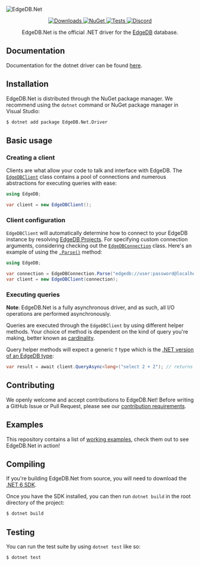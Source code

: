 ![EdgeDB.Net](https://raw.githubusercontent.com/quinchs/EdgeDB.Net/dev/branding/Banner.png)

<p align="center">
  <a href="https://www.nuget.org/packages/EdgeDB.Net.Driver/">
    <img src="https://img.shields.io/nuget/dt/EdgeDB.Net.Driver" alt="Downloads">
  </a>
  <a href="https://www.nuget.org/packages/EdgeDB.Net.Driver/">
    <img src="https://img.shields.io/nuget/vpre/EdgeDB.Net.Driver.svg?maxAge=2592000?style=plastic" alt="NuGet">
  </a>
  <a href="https://github.com/edgedb/edgedb-net/actions/workflows/tests.yml">
    <img src="https://github.com/edgedb/edgedb-net/actions/workflows/tests.yml/badge.svg?branch=dev" alt="Tests">
  </a>
  <a href="https://discord.gg/tM4EpAaeSq">
    <img src="https://discord.com/api/guilds/841451783728529451/widget.png" alt="Discord">
  </a>
  
  <p align="center">
    EdgeDB.Net is the official .NET driver for the <a href="https://edgedb.com">EdgeDB</a> database.
  </p>
</p>

## Documentation

Documentation for the dotnet driver can be found [here](https://www.edgedb.com/docs/clients/dotnet).

## Installation

EdgeDB.Net is distributed through the NuGet package manager.
We recommend using the `dotnet` command or NuGet package manager in Visual
Studio:

```bash
$ dotnet add package EdgeDB.Net.Driver
```

## Basic usage

### Creating a client

Clients are what allow your code to talk and interface with EdgeDB. The
[`EdgeDBClient`](https://www.edgedb.com/docs/clients/dotnet/api#EdgeDB.EdgeDBClient)
class contains a pool of connections and numerous abstractions for executing
queries with ease:

```cs
using EdgeDB;

var client = new EdgeDBClient();
```

### Client configuration

`EdgeDBClient` will automatically determine how to connect to your EdgeDB
instance by resolving [EdgeDB Projects](https://www.edgedb.com/docs/intro/projects).
For specifying custom connection arguments, considering checking out the
[`EdgeDBConnection`](https://www.edgedb.com/docs/clients/dotnet/connection_parameters#EdgeDBConnection)
class. Here's an example of using the [`.Parse()`](https://www.edgedb.com/docs/clients/dotnet/connection_parameters#EdgeDBConnection.Parse-string?-string?-Action_EdgeDBConnection_?-bool)
method:

```cs
using EdgeDB;

var connection = EdgeDBConnection.Parse("edgedb://user:password@localhost:5656/mydb");
var client = new EdgeDBClient(connection);
```

### Executing queries

**Note**: EdgeDB.Net is a fully asynchronous driver, and as such, all I/O
operations are performed asynchronously.


Queries are executed through the `EdgeDBClient` by using different helper
methods. Your choice of method is dependent on the kind of query you're making,
better known as [cardinality](https://www.edgedb.com/docs/clients/dotnet/index#cardinality-and-return-types).

Query helper methods will expect a generic `T` type which is the [.NET version of an EdgeDB type](https://www.edgedb.com/docs/clients/dotnet/datatypes#datatypes):

```cs
var result = await client.QueryAsync<long>("select 2 + 2"); // returns 4
```

## Contributing

We openly welcome and accept contributions to EdgeDB.Net! Before writing a
GitHub Issue or Pull Request, please see our [contribution requirements](CONTRIBUTING.md).

## Examples

This repository contains a list of [working examples](examples),
check them out to see EdgeDB.Net in action!


## Compiling

If you're building EdgeDB.Net from source, you will need to download the
[.NET 6 SDK](https://dotnet.microsoft.com/en-us/download).
  
Once you have the SDK installed, you can then run `dotnet build` in the root
directory of the project:

```bash
$ dotnet build
```

## Testing

You can run the test suite by using `dotnet test` like so:

```bash
$ dotnet test
```
